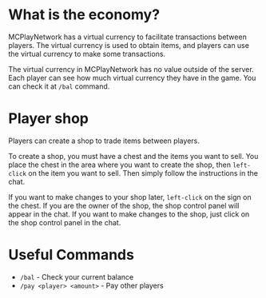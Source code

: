 # What is the economy?
MCPlayNetwork has a virtual currency to facilitate transactions between players. The virtual currency is used to obtain items, and players can use the virtual currency to make some transactions.

The virtual currency in MCPlayNetwork has no value outside of the server. Each player can see how much virtual currency they have in the game. You can check it at `/bal` command.

# Player shop
Players can create a shop to trade items between players.

To create a shop, you must have a chest and the items you want to sell. You place the chest in the area where you want to create the shop, then `left-click` on the item you want to sell. Then simply follow the instructions in the chat.

If you want to make changes to your shop later, `left-click` on the sign on the chest. If you are the owner of the shop, the shop control panel will appear in the chat. If you want to make changes to the shop, just click on the shop control panel in the chat.

# Useful Commands
- `/bal` - Check your current balance
- `/pay <player> <amount>` - Pay other players